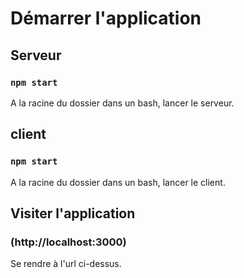 # Démarrer l'application

## Serveur

### `npm start`

A la racine du dossier dans un bash, lancer le serveur.


## client

### `npm start`

A la racine du dossier dans un bash, lancer le client.

## Visiter l'application

### (http://localhost:3000)

Se rendre à l'url ci-dessus.